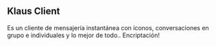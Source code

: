 Klaus Client
------------

Es un cliente de mensajería instantánea con íconos, conversaciones en grupo e individuales y lo mejor de todo.. Encriptación!
